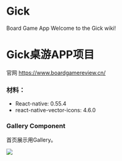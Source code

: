 # Gick
Board Game App
Welcome to the Gick wiki!
# Gick桌游APP项目
官网
https://www.boardgamereview.cn/

### 材料：
* React-native: 0.55.4
* react-native-vector-icons: 4.6.0

### Gallery Component
首页展示用Gallery。

![](http://image.chewy-soft.cn/46.jpg)
